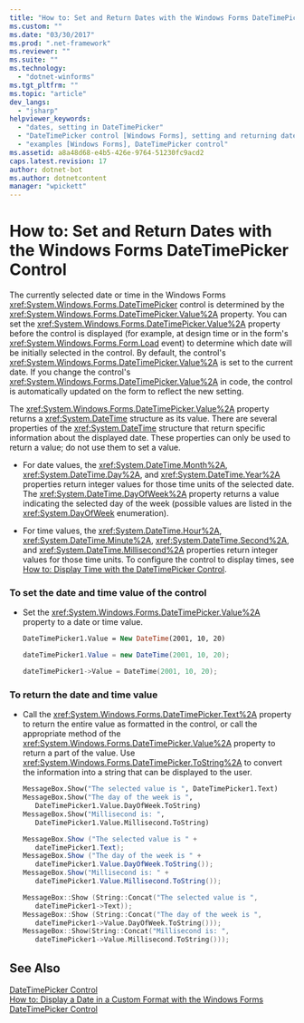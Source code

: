 ```yaml
---
title: "How to: Set and Return Dates with the Windows Forms DateTimePicker Control | Microsoft Docs"
ms.custom: ""
ms.date: "03/30/2017"
ms.prod: ".net-framework"
ms.reviewer: ""
ms.suite: ""
ms.technology: 
  - "dotnet-winforms"
ms.tgt_pltfrm: ""
ms.topic: "article"
dev_langs: 
  - "jsharp"
helpviewer_keywords: 
  - "dates, setting in DateTimePicker"
  - "DateTimePicker control [Windows Forms], setting and returning dates"
  - "examples [Windows Forms], DateTimePicker control"
ms.assetid: a8a48d68-e4b5-426e-9764-51230fc9acd2
caps.latest.revision: 17
author: dotnet-bot
ms.author: dotnetcontent
manager: "wpickett"
---
```

# How to: Set and Return Dates with the Windows Forms DateTimePicker Control
The currently selected date or time in the Windows Forms <xref:System.Windows.Forms.DateTimePicker> control is determined by the <xref:System.Windows.Forms.DateTimePicker.Value%2A> property. You can set the <xref:System.Windows.Forms.DateTimePicker.Value%2A> property before the control is displayed (for example, at design time or in the form's <xref:System.Windows.Forms.Form.Load> event) to determine which date will be initially selected in the control. By default, the control's <xref:System.Windows.Forms.DateTimePicker.Value%2A> is set to the current date. If you change the control's <xref:System.Windows.Forms.DateTimePicker.Value%2A> in code, the control is automatically updated on the form to reflect the new setting.  
  
 The <xref:System.Windows.Forms.DateTimePicker.Value%2A> property returns a <xref:System.DateTime> structure as its value. There are several properties of the <xref:System.DateTime> structure that return specific information about the displayed date. These properties can only be used to return a value; do not use them to set a value.  
  
-   For date values, the <xref:System.DateTime.Month%2A>, <xref:System.DateTime.Day%2A>, and <xref:System.DateTime.Year%2A> properties return integer values for those time units of the selected date. The <xref:System.DateTime.DayOfWeek%2A> property returns a value indicating the selected day of the week (possible values are listed in the <xref:System.DayOfWeek> enumeration).  
  
-   For time values, the <xref:System.DateTime.Hour%2A>, <xref:System.DateTime.Minute%2A>, <xref:System.DateTime.Second%2A>, and <xref:System.DateTime.Millisecond%2A> properties return integer values for those time units. To configure the control to display times, see [How to: Display Time with the DateTimePicker Control](../../../../docs/framework/winforms/controls/how-to-display-time-with-the-datetimepicker-control.md).  
  
### To set the date and time value of the control  
  
-   Set the <xref:System.Windows.Forms.DateTimePicker.Value%2A> property to a date or time value.  
  
    ```vb  
    DateTimePicker1.Value = New DateTime(2001, 10, 20)  
    ```  
  
    ```csharp  
    dateTimePicker1.Value = new DateTime(2001, 10, 20);  
    ```  
  
    ```cpp  
    dateTimePicker1->Value = DateTime(2001, 10, 20);  
    ```  
  
### To return the date and time value  
  
-   Call the <xref:System.Windows.Forms.DateTimePicker.Text%2A> property to return the entire value as formatted in the control, or call the appropriate method of the <xref:System.Windows.Forms.DateTimePicker.Value%2A> property to return a part of the value. Use <xref:System.Windows.Forms.DateTimePicker.ToString%2A> to convert the information into a string that can be displayed to the user.  
  
    ```vb  
    MessageBox.Show("The selected value is ", DateTimePicker1.Text)  
    MessageBox.Show("The day of the week is ",   
       DateTimePicker1.Value.DayOfWeek.ToString)  
    MessageBox.Show("Millisecond is: ",   
       DateTimePicker1.Value.Millisecond.ToString)  
    ```  
  
    ```csharp  
    MessageBox.Show ("The selected value is " +   
       dateTimePicker1.Text);  
    MessageBox.Show ("The day of the week is " +   
       dateTimePicker1.Value.DayOfWeek.ToString());  
    MessageBox.Show("Millisecond is: " +   
       dateTimePicker1.Value.Millisecond.ToString());  
    ```  
  
    ```cpp  
    MessageBox::Show (String::Concat("The selected value is ",  
       dateTimePicker1->Text));  
    MessageBox::Show (String::Concat("The day of the week is ",  
       dateTimePicker1->Value.DayOfWeek.ToString()));  
    MessageBox::Show(String::Concat("Millisecond is: ",  
       dateTimePicker1->Value.Millisecond.ToString()));  
    ```  
  
## See Also  
 [DateTimePicker Control](../../../../docs/framework/winforms/controls/datetimepicker-control-windows-forms.md)   
 [How to: Display a Date in a Custom Format with the Windows Forms DateTimePicker Control](../../../../docs/framework/winforms/controls/display-a-date-in-a-custom-format-with-wf-datetimepicker-control.md)
